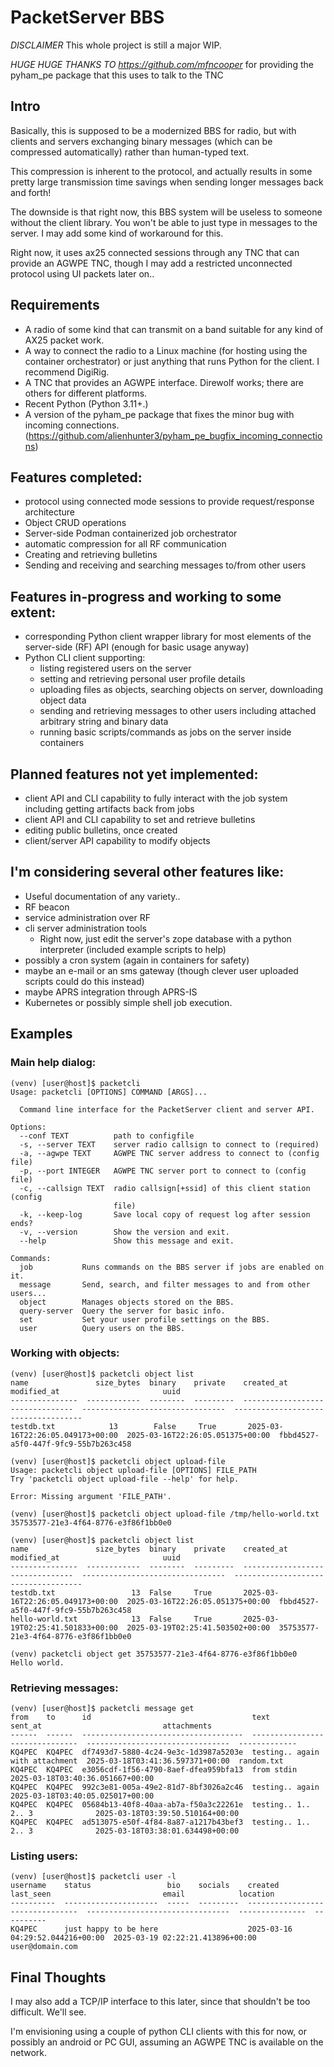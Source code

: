 # PacketServer BBS

*DISCLAIMER* This whole project is still a major WIP.

*HUGE HUGE THANKS TO https://github.com/mfncooper* for providing the pyham_pe package 
that this uses to talk to the TNC

## Intro

Basically, this is supposed to be a modernized BBS for radio,
but with clients and servers exchanging binary messages 
(which can be compressed automatically) rather than human-typed text.

This compression is inherent to the protocol, and actually results in 
some pretty large transmission time savings when sending longer
messages back and forth!

The downside is that right now, this BBS system will be useless to someone
without the client library. You won't be able to just type in messages to the server.
I may add some kind of workaround for this.

Right now, it uses ax25 connected sessions through any TNC that can 
provide an AGWPE TNC, though I may add a restricted unconnected protocol using 
UI packets later on..

## Requirements

- A radio of some kind that can transmit on a band suitable for any kind of AX25 packet work.
- A way to connect the radio to a Linux machine (for hosting using the container orchestrator) or just anything that runs Python for the client. I recommend DigiRig.
- A TNC that provides an AGWPE interface. Direwolf works; there are others for different platforms.
- Recent Python (Python 3.11+.)
- A version of the pyham_pe package that fixes the minor bug with incoming connections. (https://github.com/alienhunter3/pyham_pe_bugfix_incoming_connections)


## Features completed:

- protocol using connected mode sessions to provide request/response architecture
- Object CRUD operations
- Server-side Podman containerized job orchestrator
- automatic compression for all RF communication
- Creating and retrieving bulletins
- Sending and receiving and searching messages to/from other users


## Features in-progress and working to some extent:

- corresponding Python client wrapper library for most elements of the server-side (RF) API (enough for basic usage anyway)
- Python CLI client supporting:
  - listing registered users on the server
  - setting and retrieving personal user profile details
  - uploading files as objects, searching objects on server, downloading object data
  - sending and retrieving messages to other users including attached arbitrary string and binary data
  - running basic scripts/commands as jobs on the server inside containers

## Planned features not yet implemented:

- client API and CLI capability to fully interact with the job system including getting artifacts back from jobs
- client API and CLI capability to set and retrieve bulletins
- editing public bulletins, once created
- client/server API capability to modify objects


## I'm considering several other features like:

- Useful documentation of any variety..
- RF beacon
- service administration over RF
- cli server administration tools
  - Right now, just edit the server's zope database with a python interpreter (included example scripts to help)
- possibly a cron system (again in containers for safety)
- maybe an e-mail or an sms gateway (though clever user uploaded scripts could do this instead)
- maybe APRS integration through APRS-IS
- Kubernetes or possibly simple shell job execution.


## Examples

### Main help dialog:
```commandline
(venv) [user@host]$ packetcli
Usage: packetcli [OPTIONS] COMMAND [ARGS]...

  Command line interface for the PacketServer client and server API.

Options:
  --conf TEXT          path to configfile
  -s, --server TEXT    server radio callsign to connect to (required)
  -a, --agwpe TEXT     AGWPE TNC server address to connect to (config file)
  -p, --port INTEGER   AGWPE TNC server port to connect to (config file)
  -c, --callsign TEXT  radio callsign[+ssid] of this client station (config
                       file)
  -k, --keep-log       Save local copy of request log after session ends?
  -v, --version        Show the version and exit.
  --help               Show this message and exit.

Commands:
  job           Runs commands on the BBS server if jobs are enabled on it.
  message       Send, search, and filter messages to and from other users...
  object        Manages objects stored on the BBS.
  query-server  Query the server for basic info.
  set           Set your user profile settings on the BBS.
  user          Query users on the BBS.
```

### Working with objects:
```commandline
(venv) [user@host]$ packetcli object list
name               size_bytes  binary    private    created_at                        modified_at                       uuid
---------------  ------------  --------  ---------  --------------------------------  --------------------------------  ------------------------------------
testdb.txt            13        False     True       2025-03-16T22:26:05.049173+00:00  2025-03-16T22:26:05.051375+00:00  fbbd4527-a5f0-447f-9fc9-55b7b263c458

(venv) [user@host]$ packetcli object upload-file 
Usage: packetcli object upload-file [OPTIONS] FILE_PATH
Try 'packetcli object upload-file --help' for help.

Error: Missing argument 'FILE_PATH'.

(venv) [user@host]$ packetcli object upload-file /tmp/hello-world.txt 
35753577-21e3-4f64-8776-e3f86f1bb0e0

(venv) [user@host]$ packetcli object list
name               size_bytes  binary    private    created_at                        modified_at                       uuid
---------------  ------------  --------  ---------  --------------------------------  --------------------------------  ------------------------------------
testdb.txt                 13  False     True       2025-03-16T22:26:05.049173+00:00  2025-03-16T22:26:05.051375+00:00  fbbd4527-a5f0-447f-9fc9-55b7b263c458
hello-world.txt            13  False     True       2025-03-19T02:25:41.501833+00:00  2025-03-19T02:25:41.503502+00:00  35753577-21e3-4f64-8776-e3f86f1bb0e0

(venv) packetcli object get 35753577-21e3-4f64-8776-e3f86f1bb0e0
Hello world.

```

### Retrieving messages:
```commandline
(venv) [user@host]$ packetcli message get 
from    to      id                                    text                             sent_at                           attachments
------  ------  ------------------------------------  -------------------------------  --------------------------------  -------------
KQ4PEC  KQ4PEC  df7493d7-5880-4c24-9e3c-1d3987a5203e  testing.. again with attachment  2025-03-18T03:41:36.597371+00:00  random.txt
KQ4PEC  KQ4PEC  e3056cdf-1f56-4790-8aef-dfea959bfa13  from stdin                       2025-03-18T03:40:36.051667+00:00
KQ4PEC  KQ4PEC  992c3e81-005a-49e2-81d7-8bf3026a2c46  testing.. again                  2025-03-18T03:40:05.025017+00:00
KQ4PEC  KQ4PEC  05684b13-40f8-40aa-ab7a-f50a3c22261e  testing.. 1.. 2.. 3              2025-03-18T03:39:50.510164+00:00
KQ4PEC  KQ4PEC  ad513075-e50f-4f84-8a87-a1217b43bef3  testing.. 1.. 2.. 3              2025-03-18T03:38:01.634498+00:00
```

### Listing users:
```commandline
(venv) [user@host]$ packetcli user -l
username    status                 bio    socials    created                           last_seen                         email            location
----------  ---------------------  -----  ---------  --------------------------------  --------------------------------  ---------------  ----------
KQ4PEC      just happy to be here                    2025-03-16 04:29:52.044216+00:00  2025-03-19 02:22:21.413896+00:00  user@domain.com
```

### 

## Final Thoughts

I may also add a TCP/IP interface to this later, since that shouldn't be too difficult. We'll see.

I'm envisioning using a couple of python CLI clients with this for now, or possibly an android or 
PC GUI, assuming an AGWPE TNC is available on the network.
